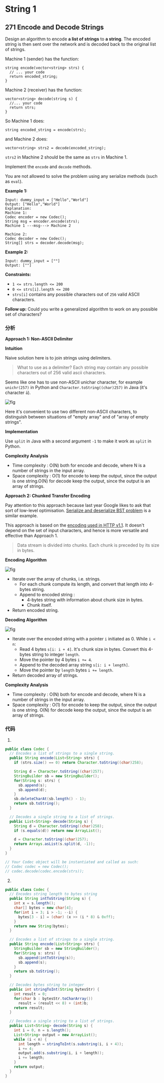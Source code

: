 # String 1

## 271 Encode and Decode Strings

Design an algorithm to encode **a list of strings** to **a string**. The encoded string is then sent over the network and is decoded back to the original list of strings.

Machine 1 \(sender\) has the function:

```text
string encode(vector<string> strs) {
  // ... your code
  return encoded_string;
}
```

Machine 2 \(receiver\) has the function:

```text
vector<string> decode(string s) {
  //... your code
  return strs;
}
```

So Machine 1 does:

```text
string encoded_string = encode(strs);
```

and Machine 2 does:

```text
vector<string> strs2 = decode(encoded_string);
```

`strs2` in Machine 2 should be the same as `strs` in Machine 1.

Implement the `encode` and `decode` methods.

You are not allowed to solve the problem using any serialize methods \(such as `eval`\).

**Example 1:**

```text
Input: dummy_input = ["Hello","World"]
Output: ["Hello","World"]
Explanation:
Machine 1:
Codec encoder = new Codec();
String msg = encoder.encode(strs);
Machine 1 ---msg---> Machine 2

Machine 2:
Codec decoder = new Codec();
String[] strs = decoder.decode(msg);
```

**Example 2:**

```text
Input: dummy_input = [""]
Output: [""]
```

**Constraints:**

* `1 <= strs.length <= 200`
* `0 <= strs[i].length <= 200`
* `strs[i]` contains any possible characters out of `256` valid ASCII characters.

**Follow up:** Could you write a generalized algorithm to work on any possible set of characters?

### 分析

**Approach 1: Non-ASCII Delimiter**

**Intuition**

Naive solution here is to join strings using delimiters.

> What to use as a delimiter? Each string may contain any possible characters out of 256 valid ascii characters.

Seems like one has to use non-ASCII unichar character, for example `unichr(257)` in Python and `Character.toString((char)257)` in Java \(it's character `ā`\).

![fig](https://leetcode.com/problems/encode-and-decode-strings/Figures/271/delimiter.png)

Here it's convenient to use two different non-ASCII characters, to distinguish between situations of "empty array" and of "array of empty strings".

**Implementation**

Use `split` in Java with a second argument `-1` to make it work as `split` in Python.

**Complexity Analysis**

* Time complexity : O\(N\) both for encode and decode, where N is a number of strings in the input array.
* Space complexity : O\(1\) for encode to keep the output, since the output is one string.O\(N\) for decode keep the output, since the output is an array of strings.



**Approach 2: Chunked Transfer Encoding**

Pay attention to this approach because last year Google likes to ask that sort of low-level optimisation. [Serialize and deserialize BST problem](https://leetcode.com/articles/serialize-and-deserialize-bst/) is a similar example.

This approach is based on the [encoding used in HTTP v1.1](https://en.wikipedia.org/wiki/Chunked_transfer_encoding). It doesn't depend on the set of input characters, and hence is more versatile and effective than Approach 1.

> Data stream is divided into chunks. Each chunk is preceded by its size in bytes.

**Encoding Algorithm**

![fig](https://leetcode.com/problems/encode-and-decode-strings/Figures/271/encodin.png)

* Iterate over the array of chunks, i.e. strings.
  * For each chunk compute its length, and convert that length into 4-bytes string.
  * Append to encoded string :
    * 4-bytes string with information about chunk size in bytes.
    * Chunk itself.
* Return encoded string.

**Decoding Algorithm**

![fig](https://leetcode.com/problems/encode-and-decode-strings/Figures/271/decodin.png)

* Iterate over the encoded string with a pointer `i` initiated as 0. While `i < n`:
  * Read 4 bytes `s[i: i + 4]`. It's chunk size in bytes. Convert this 4-bytes string to integer `length`.
  * Move the pointer by 4 bytes `i += 4`.
  * Append to the decoded array string `s[i: i + length]`.
  * Move the pointer by `length` bytes `i += length`.
* Return decoded array of strings.

**Complexity Analysis**

* Time complexity : O\(N\) both for encode and decode, where N is a number of strings in the input array.
* Space complexity : O\(1\) for encode to keep the output, since the output is one string. O\(N\) for decode keep the output, since the output is an array of strings.

### 代码

1.

```java
public class Codec {
  // Encodes a list of strings to a single string.
  public String encode(List<String> strs) {
    if (strs.size() == 0) return Character.toString((char)258);

    String d = Character.toString((char)257);
    StringBuilder sb = new StringBuilder();
    for(String s: strs) {
      sb.append(s);
      sb.append(d);
    }
    sb.deleteCharAt(sb.length() - 1);
    return sb.toString();
  }

  // Decodes a single string to a list of strings.
  public List<String> decode(String s) {
    String d = Character.toString((char)258);
    if (s.equals(d)) return new ArrayList();

    d = Character.toString((char)257);
    return Arrays.asList(s.split(d, -1));
  }
}

// Your Codec object will be instantiated and called as such:
// Codec codec = new Codec();
// codec.decode(codec.encode(strs));
```

2.

```java
public class Codec {
  // Encodes string length to bytes string
  public String intToString(String s) {
    int x = s.length();
    char[] bytes = new char[4];
    for(int i = 3; i > -1; --i) {
      bytes[3 - i] = (char) (x >> (i * 8) & 0xff);
    }
    return new String(bytes);
  }

  // Encodes a list of strings to a single string.
  public String encode(List<String> strs) {
    StringBuilder sb = new StringBuilder();
    for(String s: strs) {
      sb.append(intToString(s));
      sb.append(s);
    }
    return sb.toString();
  }

  // Decodes bytes string to integer
  public int stringToInt(String bytesStr) {
    int result = 0;
    for(char b : bytesStr.toCharArray())
      result = (result << 8) + (int)b;
    return result;
  }

  // Decodes a single string to a list of strings.
  public List<String> decode(String s) {
    int i = 0, n = s.length();
    List<String> output = new ArrayList();
    while (i < n) {
      int length = stringToInt(s.substring(i, i + 4));
      i += 4;
      output.add(s.substring(i, i + length));
      i += length;
    }
    return output;
  }
}
```

